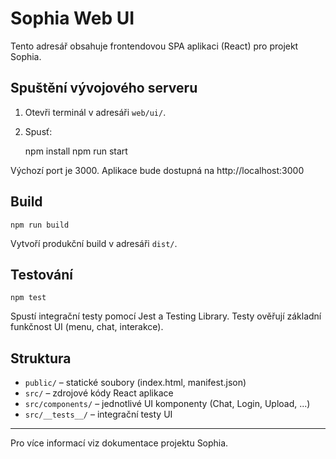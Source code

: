 # Sophia Web UI

Tento adresář obsahuje frontendovou SPA aplikaci (React) pro projekt Sophia.

## Spuštění vývojového serveru

1. Otevři terminál v adresáři `web/ui/`.
2. Spusť:

   npm install
   npm run start

Výchozí port je 3000. Aplikace bude dostupná na http://localhost:3000

## Build

    npm run build

Vytvoří produkční build v adresáři `dist/`.

## Testování

    npm test

Spustí integrační testy pomocí Jest a Testing Library. Testy ověřují základní funkčnost UI (menu, chat, interakce).

## Struktura
- `public/` – statické soubory (index.html, manifest.json)
- `src/` – zdrojové kódy React aplikace
- `src/components/` – jednotlivé UI komponenty (Chat, Login, Upload, ...)
- `src/__tests__/` – integrační testy UI

----

Pro více informací viz dokumentace projektu Sophia.
